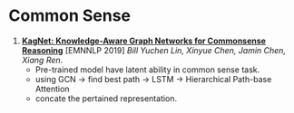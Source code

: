 # Common Sense

1. [**KagNet: Knowledge-Aware Graph Networks for Commonsense Reasoning**](https://github.com/iofu728/PaperRead/blob/master/paper/NLP/CommonSense/KagNet.pdf) [EMNNLP 2019] _Bill Yuchen Lin, Xinyue Chen, Jamin Chen, Xiang Ren_.
   - Pre-trained model have latent ability in common sense task.
   - using GCN -> find best path -> LSTM -> Hierarchical Path-base Attention
   - concate the pertained representation.
